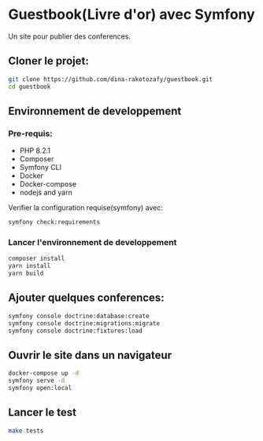# Guestbook(Livre d'or) avec Symfony

Un site pour publier des conferences.

## Cloner le projet:
```bash
git clone https://github.com/dina-rakotozafy/guestbook.git
cd guestbook
```

## Environnement de developpement

### Pre-requis:

* PHP 8.2.1
* Composer
* Symfony CLI
* Docker
* Docker-compose
* nodejs and yarn

Verifier la configuration requise(symfony) avec:

```bash
symfony check:requirements
```
### Lancer l'environnement de developpement

```bash
composer install
yarn install
yarn build
```
## Ajouter quelques conferences:
```bash
symfony console doctrine:database:create
symfony console doctrine:migrations:migrate
symfony console doctrine:fixtures:load
```
## Ouvrir le site dans un navigateur
```bash
docker-compose up -d
symfony serve -d
symfony open:local
```

## Lancer le test

```bash
make tests
```


